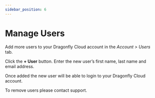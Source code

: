 ```yaml
---
sidebar_position: 6
---
```


# Manage Users

Add more users to your Dragonfly Cloud account in the *Account > Users* tab.

Click the **+ User** button.
Enter the new user’s first name, last name and email address.

Once added the new user will be able to login to your Dragonfly Cloud account.

To remove users please contact support.
